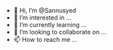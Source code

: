 - 👋 Hi, I’m @Sannusyed
- 👀 I’m interested in ...
- 🌱 I’m currently learning ...
- 💞️ I’m looking to collaborate on ...
- 📫 How to reach me ...

<!---
Sannusyed/Sannusyed is a ✨ special ✨ repository because its `README.md` (this file) appears on your GitHub profile.
You can click the Preview link to take a look at your changes.
--->
